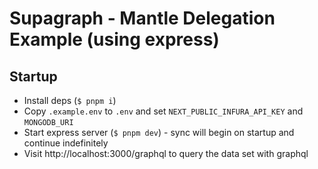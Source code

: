 # Supagraph - Mantle Delegation Example (using express)

## Startup

- Install deps (`$ pnpm i`)
- Copy `.example.env` to `.env` and set `NEXT_PUBLIC_INFURA_API_KEY` and `MONGODB_URI` 
- Start express server (`$ pnpm dev`) - sync will begin on startup and continue indefinitely
- Visit http://localhost:3000/graphql to query the data set with graphql


